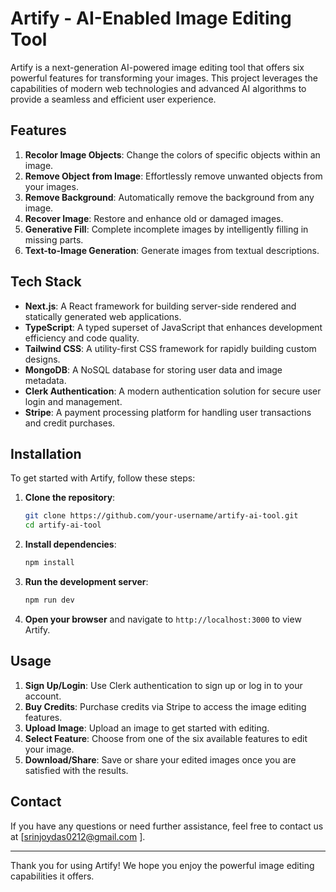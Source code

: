 # Artify - AI-Enabled Image Editing Tool

Artify is a next-generation AI-powered image editing tool that offers six powerful features for transforming your images. This project leverages the capabilities of modern web technologies and advanced AI algorithms to provide a seamless and efficient user experience.

## Features

1. **Recolor Image Objects**: Change the colors of specific objects within an image.
2. **Remove Object from Image**: Effortlessly remove unwanted objects from your images.
3. **Remove Background**: Automatically remove the background from any image.
4. **Recover Image**: Restore and enhance old or damaged images.
5. **Generative Fill**: Complete incomplete images by intelligently filling in missing parts.
6. **Text-to-Image Generation**: Generate images from textual descriptions.

## Tech Stack

- **Next.js**: A React framework for building server-side rendered and statically generated web applications.
- **TypeScript**: A typed superset of JavaScript that enhances development efficiency and code quality.
- **Tailwind CSS**: A utility-first CSS framework for rapidly building custom designs.
- **MongoDB**: A NoSQL database for storing user data and image metadata.
- **Clerk Authentication**: A modern authentication solution for secure user login and management.
- **Stripe**: A payment processing platform for handling user transactions and credit purchases.

## Installation

To get started with Artify, follow these steps:

1. **Clone the repository**:
    ```bash
    git clone https://github.com/your-username/artify-ai-tool.git
    cd artify-ai-tool
    ```

2. **Install dependencies**:
    ```bash
    npm install
    ```


4. **Run the development server**:
    ```bash
    npm run dev
    ```

5. **Open your browser** and navigate to `http://localhost:3000` to view Artify.

## Usage

1. **Sign Up/Login**: Use Clerk authentication to sign up or log in to your account.
2. **Buy Credits**: Purchase credits via Stripe to access the image editing features.
3. **Upload Image**: Upload an image to get started with editing.
4. **Select Feature**: Choose from one of the six available features to edit your image.
5. **Download/Share**: Save or share your edited images once you are satisfied with the results.


## Contact

If you have any questions or need further assistance, feel free to contact us at [srinjoydas0212@gmail.com ].

---

Thank you for using Artify! We hope you enjoy the powerful image editing capabilities it offers.
